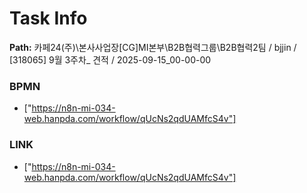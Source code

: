# Task Info

**Path:** 카페24(주)\본사사업장\[CG]MI본부\B2B협력그룹\B2B협력2팀 / bjjin / [318065] 9월 3주차_ 견적 / 2025-09-15_00-00-00

### BPMN
- ["https://n8n-mi-034-web.hanpda.com/workflow/qUcNs2qdUAMfcS4v"]

### LINK
- ["https://n8n-mi-034-web.hanpda.com/workflow/qUcNs2qdUAMfcS4v"]

